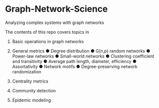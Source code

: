 # Graph-Network-Science
Analyzing complex systems with graph networks

The contents of this repo covers topics in 
1. Basic operations in graph networks

2. General metrics
    ●	Degree distribution
    ●	G(n,p) random networks
    ●	Power-law networks
    ●	Small-world networks 
    ●	Clustering coefficient and transitivity
    ●	Average path length, diameter, efficiency
    ●	Assortativity
    ●	Network motifs
    ●	Degree-preserving network randomization

3. Centrality metrics 

4. Community detection

5. Epidemic modeling
